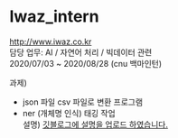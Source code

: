 # Iwaz_intern
http://www.iwaz.co.kr  
담당 업무: AI / 자연어 처리 / 빅데이터 관련    
2020/07/03 ~ 2020/08/28 (cnu 백마인턴)  

과제)
  - json 파일 csv 파일로 변환 프로그램    
  - ner (개체명 인식) 태깅 작업  
설명)
[깃블로그에 설명을 업로드 하였습니다.](https://uni2237.github.io/categories/work/)
